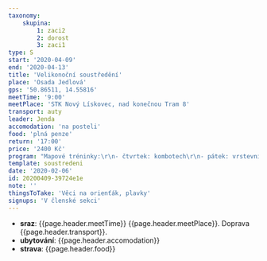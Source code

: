 ```yaml
---
taxonomy:
    skupina:
        1: zaci2
        2: dorost
        3: zaci1
type: S
start: '2020-04-09'
end: '2020-04-13'
title: 'Velikonoční soustředění'
place: 'Osada Jedlová'
gps: '50.86511, 14.55816'
meetTime: '9:00'
meetPlace: 'STK Nový Lískovec, nad konečnou Tram 8'
transport: auty
leader: Jenda
accomodation: 'na posteli'
food: 'plná penze'
return: '17:00'
price: '2400 Kč'
program: "Mapové tréninky:\r\n- čtvrtek: kombotech\r\n- pátek: vrstevnicovka, NOB- sobota: starty nebo semtamy,  sprint??\r\n- neděle: E3 Velikonoce ve skalách\r\n- pondělí: štafety"
template: soustredeni
date: '2020-02-06'
id: 20200409-39724e1e
note: ''
thingsToTake: 'Věci na orienťák, plavky'
signups: 'V členské sekci'
---
```

* **sraz**: {{page.header.meetTime}} {{page.header.meetPlace}}. Doprava {{page.header.transport}}.
* **ubytování**: {{page.header.accomodation}}
* **strava**: {{page.header.food}}
